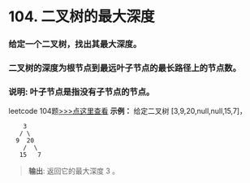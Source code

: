 # 104. 二叉树的最大深度
### 给定一个二叉树，找出其最大深度。
### 二叉树的深度为根节点到最远叶子节点的最长路径上的节点数。
### **说明**: 叶子节点是指没有子节点的节点。
leetcode 104题[>>>点这里查看](https://leetcode-cn.com/problems/maximum-depth-of-binary-tree/)
**示例：**
给定二叉树 [3,9,20,null,null,15,7]，
```
    3
   / \
  9  20
    /  \
   15   7
```
> **输出**: 返回它的最大深度 3 。                  